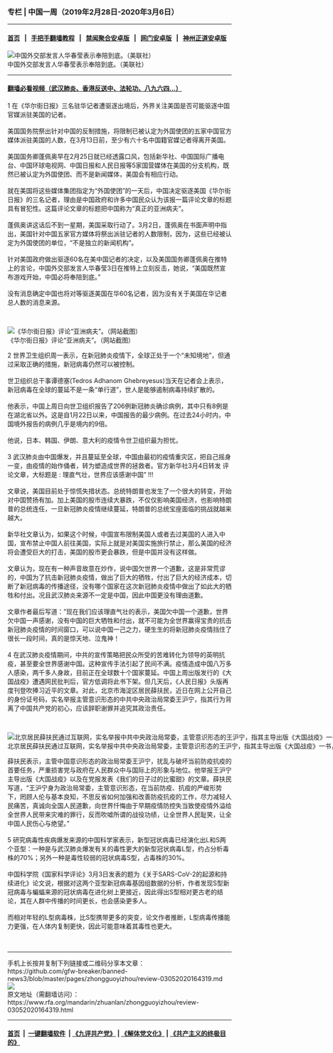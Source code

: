 ### 专栏 | 中国一周（2019年2月28日-2020年3月6日）
------------------------

#### [首页](https://github.com/gfw-breaker/banned-news3/blob/master/README.md) &nbsp;&nbsp;|&nbsp;&nbsp; [手把手翻墙教程](https://github.com/gfw-breaker/guides/wiki) &nbsp;&nbsp;|&nbsp;&nbsp; [禁闻聚合安卓版](https://github.com/gfw-breaker/bn-android) &nbsp;&nbsp;|&nbsp;&nbsp; [网门安卓版](https://github.com/oGate2/oGate) &nbsp;&nbsp;|&nbsp;&nbsp; [神州正道安卓版](https://github.com/SzzdOgate/update) 



<div id="headerimg">
 <img alt="中国外交部发言人华春莹表示奉陪到底。（美联社）" src="https://www.rfa.org/mandarin/zhuanlan/zhongguoyizhou/review-03052020164319.html/z8wpc0304h.jpg/@@images/84706e0a-6a28-4cc9-9f9b-0839de3b198e.jpeg" title="中国外交部发言人华春莹表示奉陪到底。（美联社）"/>
 <div id="headerimgcontents">
  <div id="headerimgcaption">
   <span>
    中国外交部发言人华春莹表示奉陪到底。（美联社）
   </span>
   <!-- zoomattribute -->
  </div>
  <!-- headerimgcaption -->
 </div>
 <!-- headerimagecontents -->
</div>

<hr/>


#### [翻墙必看视频（武汉肺炎、香港反送中、法轮功、八九六四...）](https://github.com/gfw-breaker/banned-news3/blob/master/pages/link3.md)

<div id="storytext">
 <div>
  <div class="slot_header">
  </div>
 </div>
 <p>
  1 在《华尔街日报》三名驻华记者遭驱逐出境后，外界关注美国是否可能驱逐中国官媒派驻美国的记者。
  <br/>
  <br/>
  美国国务院祭出针对中国的反制措施，将限制已被认定为外国使团的五家中国官方媒体派驻美国的人数，在3月13日前，至少有六十名中国籍官媒记者得离开美国。
  <br/>
  <br/>
  美国国务卿蓬佩奥早在2月25日就已经透露口风，包括新华社、中国国际广播电台、中国环球电视网、中国日报和人民日报等5家国营媒体在美国的分支机构，既然已被认定为外国使团、而不是新闻媒体，美国会有相应行动。
  <br/>
  <br/>
  就在美国将这些媒体集团指定为“外国使团”的一天后，中国决定驱逐美国《华尔街日报》的三名记者，理由是中国政府和许多中国民众认为该报一篇评论文章的标题具有冒犯性。这篇评论文章的标题把中国称为“真正的亚洲病夫”。
  <br/>
  <br/>
  蓬佩奥讲这话后不到一星期，美国采取行动了。3月2日，蓬佩奥在书面声明中指出，美国针对中国五家官方媒体将祭出派驻记者的人数限制，因为，这些已经被认定为外国使团的单位，“不是独立的新闻机构”。
  <br/>
  <br/>
  针对美国政府做出驱逐60名在美中国记者的决定，以及美国国务卿蓬佩奥在推特上的言论，中国外交部发言人华春莹3日在推特上立刻反击，她说，“美国既然宣布游戏开始，中国必将奉陪到底。”
  <br/>
  <br/>
  没有消息确定中国也将对等驱逐美国在华60名记者，因为没有关于美国在华记者总人数的消息来源。
 </p>
 <p>
  <br/>
  <div class="image-inline captioned" style="width:640px;">
   <div style="width:640px;">
    <img alt="《华尔街日报》评论“亚洲病夫”。（网站截图）" src="https://www.rfa.org/mandarin/zhuanlan/teahouse/tea-02212020164530.html/b61c-ipfprtn3947965.jpg" title="《华尔街日报》评论“亚洲病夫”。（网站截图）"/>
   </div>
   <div class="image-caption">
    <span style="width:640px;">
     《华尔街日报》评论“亚洲病夫”。（网站截图）
    </span>
    <span class="copyright">
    </span>
   </div>
  </div>
 </p>
 <p>
  2 世界卫生组织周一表示，在新冠肺炎疫情下，全球正处于一个“未知境地”，但通过采取正确的措施，新冠病毒仍然可以被控制。
  <br/>
  <br/>
  世卫组织总干事谭德塞(Tedros Adhanom Ghebreyesus)当天在记者会上表示，新冠病毒在全球的蔓延不是一条“单行道”，世人是能够遏制病毒持续扩散的。
  <br/>
  <br/>
  他表示，中国上周日向世卫组织报告了206例新冠肺炎确诊病例，其中只有8例是在湖北省以外。这是自1月22日以来，中国报告的最少病例。在过去24小时内，中国境外报告的病例几乎是境内的9倍。
  <br/>
  <br/>
  他说，日本、韩国、伊朗、意大利的疫情令世卫组织最为担忧。
  <br/>
  <br/>
  3 武汉肺炎由中国爆发，并且蔓延至全球，中国由最初的疫情重灾区，把自己摇身一变，由疫情的始作俑者，转为塑造成世界的拯救者。官方新华社3月4日转发 评论文章，大标题是 : 理直气壮，世界应该感谢中国” !!!
  <br/>
  <br/>
  文章说，美国目前处于惊慌失措状态。总统特朗普也发生了一个很大的转变，开始对中国赞扬有加。加上美国的股市连续大暴跌，不仅仅影响美国经济，也影响特朗普的总统连任，一旦新冠肺炎疫情继续蔓延，特朗普的总统宝座面临的挑战就越来越大。
  <br/>
  <br/>
  新华社文章认为，如果这个时候，中国宣布限制美国人或者去过美国的人进入中国，宣布禁止中国人前往美国，实际上就是对美国实施旅行禁止，那么美国的经济将会遭受巨大的打击，美国的股市更会暴跌，但是中国并没有这样做。
  <br/>
  <br/>
  文章认为，现在有一种声音故意在炒作，说中国欠世界一个道歉，这是非常荒谬的，中国为了抗击新冠肺炎疫情，做出了巨大的牺牲，付出了巨大的经济成本，切断了新冠病毒的传播途径，没有哪个国家在这次新冠肺炎疫情中做出了如此大的牺牲和付出。况且武汉肺炎来源不一定是中国，因此中国更没有理由道歉。
  <br/>
  <br/>
  文章作者最后写道：”现在我们应该理直气壮的表示，美国欠中国一个道歉，世界欠中国一声感谢，没有中国的巨大牺牲和付出，就不可能为全世界赢得宝贵的抗击新冠肺炎疫情的时间窗口，可以说中国一己之力，硬生生的将新冠肺炎疫情挡住了很长一段时间，真的是惊天地、泣鬼神！
  <br/>
  <br/>
  4 在武汉肺炎疫情期间，中共的宣传策略把民众所受的苦难转化为领导的英明抗疫，甚至要全世界感谢中国。这种宣传手法引起了民间不满。疫情造成中国八万多人感染，两千多人身故，目前正在全球数十个国家蔓延。中国上周出版发行的《大国战疫》遭遇网民批判后，官方低调将此书下架。但几天后，《人民日报》头版再度刊登吹捧习近平的文章。对此，北京市海淀区居民薛扶民，近日在网上公开自己的身份证号码，实名举报主管意识形态的中共中央政治局常委王沪宁，指其行为背离了中国共产党的初心，应该辞职谢罪并追究其政治责任。
 </p>
 <p>
  <br/>
  <div class="image-inline captioned" style="width:1500px;">
   <div style="width:1500px;">
    <img alt="北京居民薛扶民通过互联网，实名举报中共中央政治局常委，主管意识形态的王沪宁，指其主导出版《大国战疫》一书，又在《人民日报》发表文章《我们的日子过得比蜜甜》，罔顾人伦与基本良知，应追究其政治责任。（组合图片/AP/AFP）" src="https://www.rfa.org/mandarin/yataibaodao/huanjing/ql1-03042020061027.html/AP-AFP.jpg" title="北京居民薛扶民通过互联网，实名举报中共中央政治局常委，主管意识形态的王沪宁，指其主导出版《大国战疫》一书，又在《人民日报》发表文章《我们的日子过得比蜜甜》，罔顾人伦与基本良知，应追究其政治责任。（组合图片/AP/AFP）"/>
   </div>
   <div class="image-caption">
    <span style="width:1500px;">
     北京居民薛扶民通过互联网，实名举报中共中央政治局常委，主管意识形态的王沪宁，指其主导出版《大国战疫》一书，又在《人民日报》发表文章《我们的日子过得比蜜甜》，罔顾人伦与基本良知，应追究其政治责任。（组合图片/AP/AFP）
    </span>
    <span class="copyright">
    </span>
   </div>
  </div>
 </p>
 <p>
  薛扶民表示，主管中国意识形态的政治局常委王沪宁，扰乱与破坏当前防疫抗疫的首要任务，严重损害党与政府在人民群众中与国际上的形象与地位。他举报王沪宁主导出版《大国战疫》以及在党报发表《我们的日子过的比蜜甜》的文章。薛扶民写道，“王沪宁身为政治局常委，主管意识形态，在当前防疫、抗疫的严峻形势下，罔顾人伦与基本良知，不思反省如何加强和改善防疫抗疫的工作，尽力减轻人民痛苦，真诚向全国人民道歉，向世界忏悔由于早期疫情防控失当致使疫情外溢给全世界人民带来灾难的罪行，反而吹嘘所谓的战役功绩，让全世界人民耻笑，让全中国人民伤心与绝望。”
  <br/>
  <br/>
  5 研究病毒性疾病爆发来源的中国科学家表示，新型冠状病毒已经演化出L和S两个亚型：一种是与武汉肺炎爆发有关的毒性更大的新型冠状病毒L型，约占分析毒株的70%；另外一种是毒性较弱的冠状病毒S型，占毒株的30%。
  <br/>
  <br/>
  中国科学院《国家科学评论》3月3日发表的题为《关于SARS-CoV-2的起源和持续进化》论文说，根据对这两个亚型新冠病毒基因组数据的分析，作者发现S型新冠病毒与蝙蝠来源的冠状病毒在进化树上更接近，因此得出S型相对更古老的结论，其在人群中传播的时间更长，也会感染更多人。
  <br/>
  <br/>
  而相对年轻的L型病毒株，比S型携带更多的突变，论文作者推断，L型病毒传播能力更强，在人体内复制更快，因此可能意味着其毒性也更大。
  <br/>
  <br/>
  <br/>
 </p>
</div>

<hr/>
手机上长按并复制下列链接或二维码分享本文章：<br/>
https://github.com/gfw-breaker/banned-news3/blob/master/pages/zhongguoyizhou/review-03052020164319.md <br/>
<a href='https://github.com/gfw-breaker/banned-news3/blob/master/pages/zhongguoyizhou/review-03052020164319.md'><img src='https://github.com/gfw-breaker/banned-news3/blob/master/pages/zhongguoyizhou/review-03052020164319.md.png'/></a> <br/>
原文地址（需翻墙访问）：https://www.rfa.org/mandarin/zhuanlan/zhongguoyizhou/review-03052020164319.html


------------------------
#### [首页](https://github.com/gfw-breaker/banned-news3/blob/master/README.md) &nbsp;|&nbsp; [一键翻墙软件](https://github.com/gfw-breaker/nogfw/blob/master/README.md) &nbsp;| [《九评共产党》](https://github.com/gfw-breaker/9ping.md/blob/master/README.md#九评之一评共产党是什么) | [《解体党文化》](https://github.com/gfw-breaker/jtdwh.md/blob/master/README.md) | [《共产主义的终极目的》](https://github.com/gfw-breaker/gczydzjmd.md/blob/master/README.md)


<img src='http://gfw-breaker.win/banned-news3/pages/zhongguoyizhou/review-03052020164319.md' width='0px' height='0px'/>
